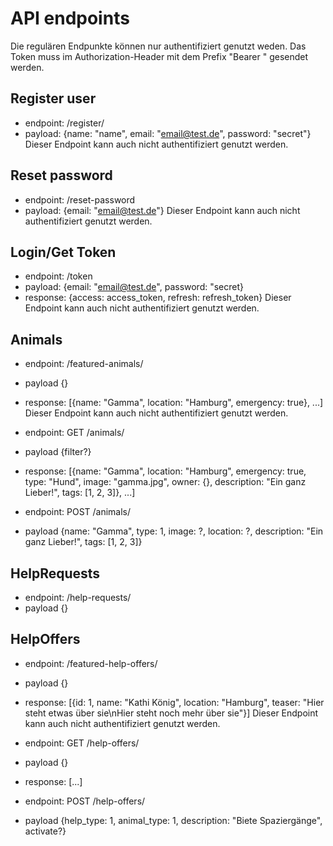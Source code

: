 # API endpoints

Die regulären Endpunkte können nur authentifiziert genutzt weden.
Das Token muss im  Authorization-Header mit dem Prefix "Bearer " gesendet werden.

## Register user
- endpoint: /register/
- payload: {name: "name", email: "email@test.de", password: "secret"}
Dieser Endpoint kann auch nicht authentifiziert genutzt werden.

## Reset password
- endpoint: /reset-password
- payload: {email: "email@test.de"}
Dieser Endpoint kann auch nicht authentifiziert genutzt werden.

## Login/Get Token
- endpoint: /token
- payload: {email: "email@test.de", password: "secret}
- response: {access: access_token, refresh: refresh_token}
Dieser Endpoint kann auch nicht authentifiziert genutzt werden.

## Animals
- endpoint: /featured-animals/ 
- payload {}
- response: [{name: "Gamma", location: "Hamburg", emergency: true}, ...]
Dieser Endpoint kann auch nicht authentifiziert genutzt werden.

- endpoint: GET /animals/
- payload {filter?}
- response: [{name: "Gamma", location: "Hamburg", emergency: true, type: "Hund", image: "gamma.jpg", owner: {}, description: "Ein ganz Lieber!", tags: [1, 2, 3]}, ...]

- endpoint: POST /animals/
- payload {name: "Gamma", type: 1, image: ?, location: ?, description: "Ein ganz Lieber!", tags: [1, 2, 3]}


## HelpRequests
- endpoint: /help-requests/
- payload {}

## HelpOffers
- endpoint: /featured-help-offers/
- payload {}
- response: [{id: 1, name: "Kathi König", location: "Hamburg", teaser: "Hier steht etwas über sie\nHier steht noch mehr über sie"}]
Dieser Endpoint kann auch nicht authentifiziert genutzt werden.

- endpoint: GET /help-offers/
- payload {}
- response: [...]

- endpoint: POST /help-offers/
- payload {help_type: 1, animal_type: 1, description: "Biete Spaziergänge", activate?}
